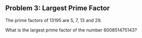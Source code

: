 ## Problem 3: Largest Prime Factor

The prime factors of 13195 are 5, 7, 13 and 29.

What is the largest prime factor of the number 600851475143?